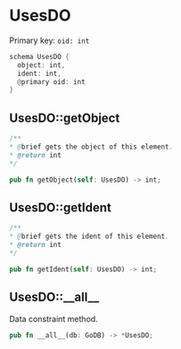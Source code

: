 # UsesDO

Primary key: `oid: int`

```rust
schema UsesDO {
  object: int,
  ident: int,
  @primary oid: int
}
```
## UsesDO::getObject

```java
/**
* @brief gets the object of this element.
* @return int
*/
```
```rust
pub fn getObject(self: UsesDO) -> int;
```
## UsesDO::getIdent

```java
/**
* @brief gets the ident of this element.
* @return int
*/
```
```rust
pub fn getIdent(self: UsesDO) -> int;
```
## UsesDO::\_\_all\_\_

Data constraint method.

```rust
pub fn __all__(db: GoDB) -> *UsesDO;
```
